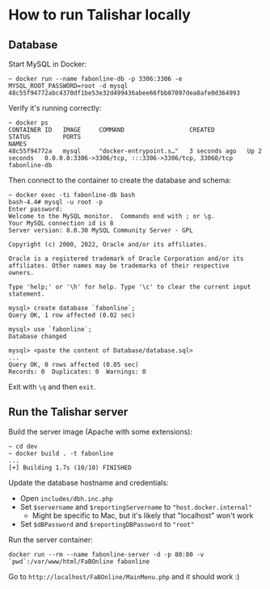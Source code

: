 # How to run Talishar locally

## Database

Start MySQL in Docker:

```
~ docker run --name fabonline-db -p 3306:3306 -e MYSQL_ROOT_PASSWORD=root -d mysql
48c55f94772abc4370df1be53e32d499436abee66fbb07097dea8afe0d364993
```

Verify it's running correctly:

```
~ docker ps
CONTAINER ID   IMAGE     COMMAND                  CREATED         STATUS         PORTS                                                  NAMES
48c55f94772a   mysql     "docker-entrypoint.s…"   3 seconds ago   Up 2 seconds   0.0.0.0:3306->3306/tcp, :::3306->3306/tcp, 33060/tcp   fabonline-db
```

Then connect to the container to create the database and schema:

```
~ docker exec -ti fabonline-db bash
bash-4.4# mysql -u root -p
Enter password:
Welcome to the MySQL monitor.  Commands end with ; or \g.
Your MySQL connection id is 8
Server version: 8.0.30 MySQL Community Server - GPL

Copyright (c) 2000, 2022, Oracle and/or its affiliates.

Oracle is a registered trademark of Oracle Corporation and/or its
affiliates. Other names may be trademarks of their respective
owners.

Type 'help;' or '\h' for help. Type '\c' to clear the current input statement.

mysql> create database `fabonline`;
Query OK, 1 row affected (0.02 sec)

mysql> use `fabonline`;
Database changed

mysql> <paste the content of Database/database.sql>
...
Query OK, 0 rows affected (0.05 sec)
Records: 0  Duplicates: 0  Warnings: 0
```

Exit with `\q` and then `exit`.

## Run the Talishar server

Build the server image (Apache with some extensions):
```
~ cd dev
~ docker build . -t fabonline
...
[+] Building 1.7s (10/10) FINISHED
```

Update the database hostname and credentials:

- Open `includes/dbh.inc.php`
- Set `$servername` and `$reportingServername` to `"host.docker.internal"`
  - Might be specific to Mac, but it's likely that "localhost" won't work
- Set `$dBPassword` and `$reportingDBPassword` to `"root"`

Run the server container:

```
docker run --rm --name fabonline-server -d -p 80:80 -v `pwd`:/var/www/html/FaBOnline fabonline
```

Go to `http://localhost/FaBOnline/MainMenu.php` and it should work :)
